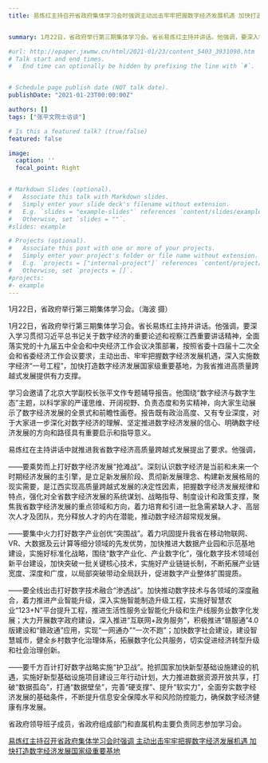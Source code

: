 ```yaml
---
title: 易炼红主持召开省政府集体学习会时强调主动出击牢牢把握数字经济发展机遇 加快打造数字经济发展国家级重要基地


summary: 1月22日，省政府举行第三期集体学习会。省长易炼红主持并讲话。他强调，要深入学习贯彻习近平总书记关于数字经济的重要论述和视察江西重要讲话精神，全面落实党的十九届五中全会和中央经济工作会议决策部署，按照省委十四届十二次全会和省委经济工作会议要求，主动出击、牢牢把握数字经济发展机遇，深入实施数字经济“一号工程”，加快打造数字经济发展国家级重要基地，为我省推进高质量跨越式发展提供有力支撑。

#url: http://epaper.jxwmw.cn/html/2021-01/23/content_5403_3931090.htm
# Talk start and end times.
#   End time can optionally be hidden by prefixing the line with `#`.


# Schedule page publish date (NOT talk date).
publishDate: "2021-01-23T00:00:00Z"

authors: []
tags: ["张平文院士访谈"]

# Is this a featured talk? (true/false)
featured: false

image:
  caption: ''
  focal_point: Right


# Markdown Slides (optional).
#   Associate this talk with Markdown slides.
#   Simply enter your slide deck's filename without extension.
#   E.g. `slides = "example-slides"` references `content/slides/example-slides.md`.
#   Otherwise, set `slides = ""`.
#slides: example

# Projects (optional).
#   Associate this post with one or more of your projects.
#   Simply enter your project's folder or file name without extension.
#   E.g. `projects = ["internal-project"]` references `content/project/deep-learning/index.md`.
#   Otherwise, set `projects = []`.
#projects:
#- example
---
```

1月22日，省政府举行第三期集体学习会。（海波 摄）


1月22日，省政府举行第三期集体学习会。省长易炼红主持并讲话。他强调，要深入学习贯彻习近平总书记关于数字经济的重要论述和视察江西重要讲话精神，全面落实党的十九届五中全会和中央经济工作会议决策部署，按照省委十四届十二次全会和省委经济工作会议要求，主动出击、牢牢把握数字经济发展机遇，深入实施数字经济“一号工程”，加快打造数字经济发展国家级重要基地，为我省推进高质量跨越式发展提供有力支撑。


学习会邀请了北京大学副校长张平文作专题辅导报告。他围绕“数字经济与数字生态”主题，以科学家的严谨思维、开阔视野、负责态度和务实精神，向大家生动展示了数字经济发展的全景式和前瞻性画卷。报告既有政治高度、又有专业深度，对于大家进一步深化对数字经济的理解、坚定推进数字经济发展的信心、明确数字经济发展的方向和路径具有重要启示和指导意义。


易炼红在主持讲话中就推进我省数字经济高质量跨越式发展提出了要求。他强调，


——要乘势而上打好数字经济发展“抢滩战”。深刻认识数字经济是当前和未来一个时期经济发展的主引擎，是立足新发展阶段、贯彻新发展理念、构建新发展格局的现实需要，是江西实现高质量跨越式发展的决定性因素，把握数字经济发展规律和特点，强化对全省数字经济发展的系统谋划、战略指导、制度设计和政策支撑，聚焦我省数字经济发展的重点领域和方向，着力培育和引进一批急需紧缺人才、高层次人才及团队，充分释放人才的内在潜能，推动数字经济超常规发展。


——要集中火力打好数字产业创优“突围战”。着力巩固提升我省在移动物联网、VR、大数据及云计算等细分领域的先发优势，加快推进大数据产业园和示范基地建设，实施好标准化战略，围绕“数字产业化、产业数字化”，强化数字技术领域创新平台建设，加快突破一批关键核心技术，实施好产业链链长制，不断拓展产业链宽度、深度和广度，以局部突破带动全局跃升，促进数字产业整体扩围提质。


——要全线出击打好数字技术融合“渗透战”。加快推动数字技术与各领域的深度融合，着力推进产业智能升级，深入实施智能制造升级工程，实施好智慧农业“123+N”平台提升工程，推进生活性服务业智能化升级和生产线服务业数字化发展；大力开展数字政府建设，深入推进“互联网+政务服务”，积极推进“赣服通”4.0版建设和“赣政通”应用，实现“一网通办”“一次不跑”；加快数字社会建设，建设智慧城市，健全乡村数字化治理体系，拓展数字化公共服务，切实促进经济转型升级和社会治理创新。


——要千方百计打好数字战略实施“护卫战”。抢抓国家加快新型基础设施建设的机遇，实施好新型基础设施项目建设三年行动计划，大力推进数据资源开放共享，打破“数据孤岛”，打通“数据壁垒”，完善“硬支撑”、提升“软实力”，全面夯实数字经济发展的基础条件，不断提升信息安全保障水平和风险防控能力，确保数字经济健康有序发展。


省政府领导班子成员，省政府组成部门和直属机构主要负责同志参加学习会。

[易炼红主持召开省政府集体学习会时强调 主动出击牢牢把握数字经济发展机遇 加快打造数字经济发展国家级重要基地](http://epaper.jxwmw.cn/html/2021-01/23/content_5403_3931090.htm)